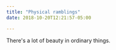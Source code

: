```yaml
---
title: "Physical ramblings"
date: 2018-10-20T12:21:57-05:00

---
```


There's a lot of beauty in ordinary things.
